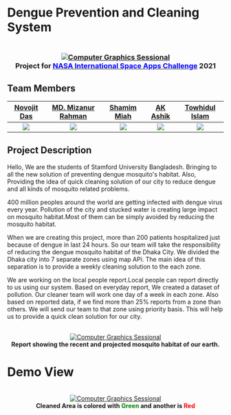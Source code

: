 # Dengue Prevention and Cleaning System

<h3 align="center">
  <br>
  <a href=""><img src="https://i.imgur.com/2ZTrFnQ.png" alt="Computer Graphics Sessional"></a>
  <br>
Project for <a href="https://www.spaceappschallenge.org/"><span style="color:blue;">NASA International Space Apps Challenge</span></a> 2021
  <br>
</h3>

## Team Members 

| [Novojit Das](https://github.com/novojitdas) | [MD. Mizanur Rahman](https://github.com/sohanr) | [Shamim Miah](https://github.com/ShamimOsmanPailot) | [AK Ashik](https://github.com/ashk11534) | [Towhidul Islam](https://github.com/tiarman) |
| :-: | :-: | :-: |:-:|:-:|
|[![](https://github.com/novojitdas.png?size=50)](https://github.com/novojitdas) | [![](https://github.com/sohanr.png?size=50)](https://github.com/sohanr)  | [![](https://github.com/ShamimOsmanPailot.png?size=50)](https://github.com/ShamimOsmanPailot)  |  [![](https://github.com/ashk11534.png?size=50)](https://github.com/ashk11534)  | [![](https://github.com/tiarman.png?size=50)](https://github.com/tiarman) |

## Project Description 
Hello, We are the students of Stamford University Bangladesh. Bringing to all the new solution of preventing dengue mosquito's habitat. Also, Providing the idea of quick cleaning solution of our city to reduce dengue and all kinds of mosquito related problems.  

400 million peoples around the world are getting infected with dengue virus every year. Pollution of the city and stucked water is creating large impact on mosquito habitat.Most of them can be simply avoided by reducing the mosquito habitat.

When we are creating this project, more than 200 patients hospitalized just because of dengue in last 24 hours. So our team will take the responsibility of reducing the dengue mosquito habitat of the Dhaka City. We divided the Dhaka city into 7 separate zones using map APi. The main idea of this separation is to provide a weekly cleaning solution to the each zone.

We are working on the local people report.Local people can report directly to us using our system. Based on everyday report, We created a dataset of pollution. Our cleaner team will work one day of a week in each zone. Also based on reported data, if we find more than 25% reports from a zone than others. We will send our team to that zone using priority basis. This will help us to provide a quick clean solution for our city.

<p align="center">
  <br>
  <a href=""><img src="https://i.imgur.com/QzmkaNh.gif" alt="Computer Graphics Sessional"></a>
  <br>
  <strong>Report showing the recent and projected mosquito habitat of our earth.</strong>
  <br>
</p>

# Demo View

<p align="center">
  <br>
  <a href=""><img src="https://i.imgur.com/sj6WGiI.png" alt="Computer Graphics Sessional"></a>
  <br>
  <strong>Cleaned Area is colored with <span style="color:green;">Green</span> and another is <span style="color:red;">Red</span> </strong>
  <br>
</p>




